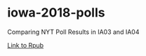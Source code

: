 # iowa-2018-polls
Comparing NYT Poll Results in IA03 and IA04

[Link to Rpub](http://rpubs.com/nschrage/iowa_polls)
